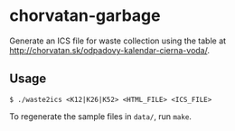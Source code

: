 # chorvatan-garbage
Generate an ICS file for waste collection using the table at
http://chorvatan.sk/odpadovy-kalendar-cierna-voda/.

## Usage
`$ ./waste2ics <K12|K26|K52> <HTML_FILE> <ICS_FILE>`

To regenerate the sample files in `data/`, run `make`.
